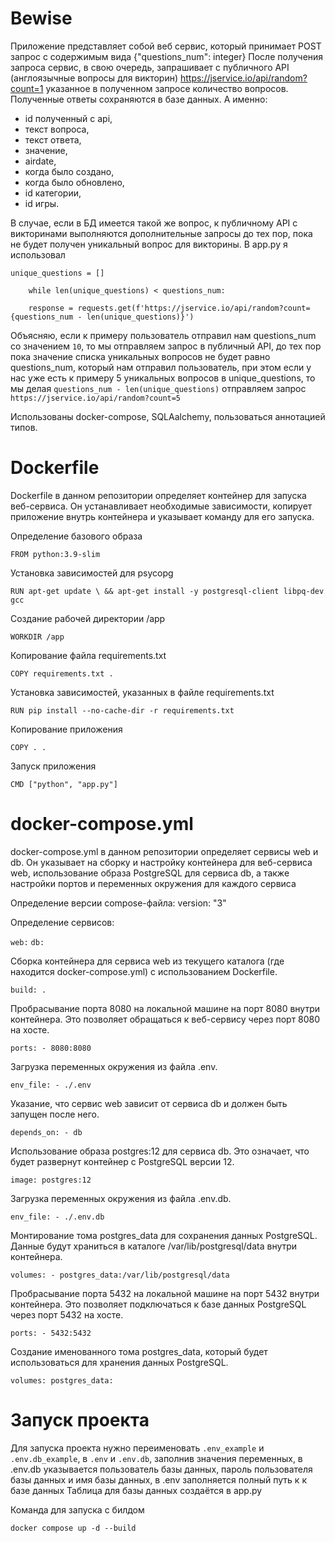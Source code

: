 # Bewise

Приложение представляет собой веб сервис, который принимает POST запрос с содержимым вида {"questions_num": integer}
После получения запроса сервис, в свою очередь, запрашивает с публичного API (англоязычные вопросы для викторин) https://jservice.io/api/random?count=1 указанное в полученном запросе количество вопросов.
Полученные ответы сохраняются в базе данных. А именно: 
- id полученный с api, 
- текст вопроса, 
- текст ответа, 
- значение, 
- airdate, 
- когда было создано, 
- когда было обновлено, 
- id категории, 
- id игры. 

В случае, если в БД имеется такой же вопрос, к публичному API с викторинами выполняются дополнительные запросы до тех пор, пока не будет получен уникальный вопрос для викторины.
В app.py я использовал

    unique_questions = []
    
        while len(unique_questions) < questions_num:
    
        response = requests.get(f'https://jservice.io/api/random?count={questions_num - len(unique_questions)}')
        
        
Объясняю, если к примеру пользователь отправил нам questions_num со значением `10`,
то мы отправляем запрос в публичный API, до тех пор пока значение списка уникальных вопросов не будет равно questions_num,
который нам отправил пользователь, при этом если у нас уже есть к примеру 5 уникальных вопросов в unique_questions,
то мы делая `questions_num - len(unique_questions)` отправляем запрос `https://jservice.io/api/random?count=5`

Использованы docker-compose, SQLAalchemy,  пользоваться аннотацией типов.


# Dockerfile
Dockerfile в данном репозитории определяет контейнер для запуска веб-сервиса. Он устанавливает необходимые зависимости, копирует приложение внутрь контейнера и указывает команду для его запуска.

Определение базового образа

`FROM python:3.9-slim`

Установка зависимостей для psycopg

`RUN apt-get update \
    && apt-get install -y postgresql-client libpq-dev gcc`

Создание рабочей директории /app

`WORKDIR /app`

Копирование файла requirements.txt 

`COPY requirements.txt .`

Установка зависимостей, указанных в файле requirements.txt

`RUN pip install --no-cache-dir -r requirements.txt`

Копирование приложения

`COPY . .`

Запуск приложения

`CMD ["python", "app.py"]`


# docker-compose.yml
docker-compose.yml в данном репозитории определяет сервисы web и db. Он указывает на сборку и настройку контейнера для веб-сервиса web, использование образа PostgreSQL для сервиса db, а также настройки портов и переменных окружения для каждого сервиса

Определение версии compose-файла: version: "3"

Определение сервисов:

`web:`
`db:`

Сборка контейнера для сервиса web из текущего каталога (где находится docker-compose.yml) с использованием Dockerfile.

`build: .`

Пробрасывание порта 8080 на локальной машине на порт 8080 внутри контейнера. Это позволяет обращаться к веб-сервису через порт 8080 на хосте.

`ports: - 8080:8080`

Загрузка переменных окружения из файла .env.

`env_file: - ./.env`

Указание, что сервис web зависит от сервиса db и должен быть запущен после него.

`depends_on: - db`

Использование образа postgres:12 для сервиса db. Это означает, что будет развернут контейнер с PostgreSQL версии 12.

`image: postgres:12`

Загрузка переменных окружения из файла .env.db.

`env_file: - ./.env.db`

Монтирование тома postgres_data для сохранения данных PostgreSQL. Данные будут храниться в каталоге /var/lib/postgresql/data внутри контейнера.

`volumes: - postgres_data:/var/lib/postgresql/data`

Пробрасывание порта 5432 на локальной машине на порт 5432 внутри контейнера. Это позволяет подключаться к базе данных PostgreSQL через порт 5432 на хосте.

`ports: - 5432:5432`

Создание именованного тома postgres_data, который будет использоваться для хранения данных PostgreSQL.

`volumes: postgres_data:`


# Запуск проекта
Для запуска проекта нужно переименовать `.env_example` и `.env.db_example`, в `.env` и `.env.db`, заполнив значения переменных, в .env.db указывается пользователь базы данных, пароль пользователя базы данных и имя базы данных, в .env заполняется полный путь к к базе данных
Таблица для базы данных создаётся в app.py

Команда для запуска с билдом

`docker compose up -d --build`
